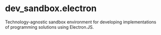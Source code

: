 # dev_sandbox.electron

Technology-agnostic sandbox environment for developing implementations of programming solutions using Electron.JS.
